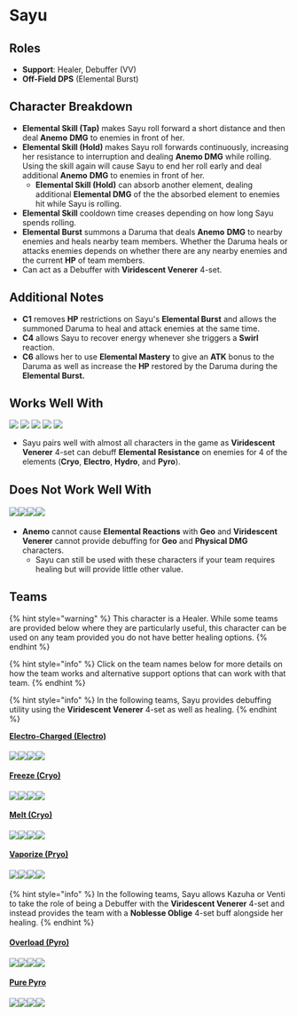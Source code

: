 # Sayu

## Roles

* **Support**: Healer, Debuffer (VV)
* **Off-Field DPS** (Elemental Burst)

## Character Breakdown

* **Elemental Skill (Tap)** makes Sayu roll forward a short distance and then deal **Anemo** **DMG** to enemies in front of her.
* **Elemental Skill (Hold)** makes Sayu roll forwards continuously, increasing her resistance to interruption and dealing **Anemo DMG** while rolling. Using the skill again will cause Sayu to end her roll early and deal additional **Anemo** **DMG** to enemies in front of her.
  * **Elemental Skill (Hold)** can absorb another element, dealing additional **Elemental DMG** of the the absorbed element to enemies hit while Sayu is rolling.
* **Elemental Skill** cooldown time creases depending on how long Sayu spends rolling.
* **Elemental Burst** summons a Daruma that deals **Anemo** **DMG** to nearby enemies and heals nearby team members. Whether the Daruma heals or attacks enemies depends on whether there are any nearby enemies and the current **HP** of team members.
* Can act as a Debuffer with **Viridescent Venerer** 4-set.

## Additional Notes

* **C1** removes **HP** restrictions on Sayu's **Elemental Burst** and allows the summoned Daruma to heal and attack enemies at the same time.
* **C4** allows Sayu to recover energy whenever she triggers a **Swirl** reaction.
* **C6** allows her to use **Elemental Mastery** to give an **ATK** bonus to the Daruma as well as increase the **HP** restored by the Daruma during the **Elemental Burst.**

## Works Well With

![](../../.gitbook/assets/Element\_Anemo.webp) ![](../../.gitbook/assets/Element\_Cryo.webp) ![](../../.gitbook/assets/Element\_Electro.webp) ![](../../.gitbook/assets/Element\_Hydro.webp) ![](../../.gitbook/assets/Element\_Pyro.webp)

* Sayu pairs well with almost all characters in the game as **Viridescent Venerer** 4-set can debuff **Elemental Resistance** on enemies for 4 of the elements (**Cryo**, **Electro**, **Hydro**, and **Pyro**).

## Does Not Work Well With

#### ![](../../.gitbook/assets/Element\_Geo.webp)![](../../.gitbook/assets/UI\_AvatarIcon\_Eula.png)![](../../.gitbook/assets/UI\_AvatarIcon\_Razor.png)![](../../.gitbook/assets/UI\_AvatarIcon\_Xinyan.png)

* **Anemo** cannot cause **Elemental Reactions** with **Geo** and **Viridescent Venerer** cannot provide debuffing for **Geo** and **Physical DMG** characters.
  * Sayu can still be used with these characters if your team requires healing but will provide little other value.

## Teams

{% hint style="warning" %}
This character is a Healer. While some teams are provided below where they are particularly useful, this character can be used on any team provided you do not have better healing options.
{% endhint %}

{% hint style="info" %}
Click on the team names below for more details on how the team works and alternative support options that can work with that team.
{% endhint %}

{% hint style="info" %}
In the following teams, Sayu provides debuffing utility using the **Viridescent Venerer** 4-set as well as healing.
{% endhint %}

[**Electro-Charged (Electro)**](../../teams/electro-charged.md)

#### ![](../../.gitbook/assets/UI\_AvatarIcon\_Keqing.png)![](../../.gitbook/assets/UI\_AvatarIcon\_Xingqiu.png)![](../../.gitbook/assets/UI\_AvatarIcon\_Fischl.png)![](../../.gitbook/assets/UI\_AvatarIcon\_Sayu.png)

[**Freeze (Cryo)**](../../teams/freeze.md)

#### ![](../../.gitbook/assets/UI\_AvatarIcon\_Ayaka.png)![](../../.gitbook/assets/UI\_AvatarIcon\_Mona.png)![](../../.gitbook/assets/UI\_AvatarIcon\_Rosaria.png)![](../../.gitbook/assets/UI\_AvatarIcon\_Sayu.png)

[**Melt (Cryo)**](../../teams/reverse-melt.md)

#### ![](../../.gitbook/assets/UI\_AvatarIcon\_Rosaria.png)![](../../.gitbook/assets/UI\_AvatarIcon\_Kaeya.png)![](../../.gitbook/assets/UI\_AvatarIcon\_Bennett.png)![](../../.gitbook/assets/UI\_AvatarIcon\_Sayu.png)

[**Vaporize (Pryo)**](../../teams/reverse-vaporize.md)

#### ![](../../.gitbook/assets/UI\_AvatarIcon\_Hutao.png)![](../../.gitbook/assets/UI\_AvatarIcon\_Xingqiu.png)![](../../.gitbook/assets/UI\_AvatarIcon\_Ayaka.png)![](../../.gitbook/assets/UI\_AvatarIcon\_Sayu.png)

{% hint style="info" %}
In the following teams, Sayu allows Kazuha or Venti to take the role of being a Debuffer with the **Viridescent Venerer** 4-set and instead provides the team with a **Noblesse Oblige** 4-set buff alongside her healing.
{% endhint %}

#### [Overload (Pyro)](../../teams/overload.md)

#### ![](../../.gitbook/assets/UI\_AvatarIcon\_Klee.png)![](../../.gitbook/assets/UI\_AvatarIcon\_Fischl.png)![](../../.gitbook/assets/UI\_AvatarIcon\_Venti.png)![](../../.gitbook/assets/UI\_AvatarIcon\_Sayu.png)

#### [Pure Pyro](../../teams/pure-pyro.md)

#### ![](../../.gitbook/assets/UI\_AvatarIcon\_Xiangling.png)![](../../.gitbook/assets/UI\_AvatarIcon\_Bennett.png)![](../../.gitbook/assets/UI\_AvatarIcon\_Kazuha.png)![](../../.gitbook/assets/UI\_AvatarIcon\_Sayu.png)
